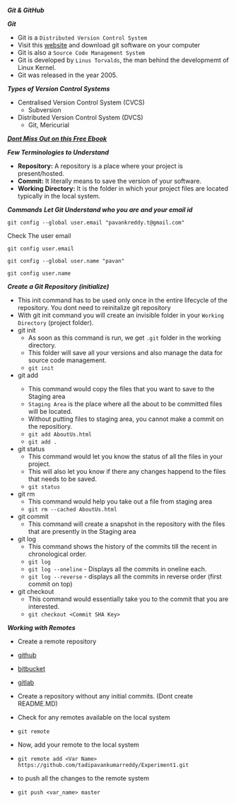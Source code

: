 ***Git &  GitHub***

***Git***
- Git is a ```Distributed Version Control System```
- Visit this [website](https://git-scm.com/) and download git software on your computer
- Git is also a ```Source Code Management System```
- Git is developed by ```Linus Torvalds```, the man behind the developmemt of Linux Kernel.
- Git was released in the year 2005.

***Types of Version Control Systems***

- Centralised Version Control System (CVCS)
    - Subversion
- Distributed Version Control System (DVCS)
    - Git, Mericurial

***[Dont Miss Out on this Free Ebook](https://git-scm.com/book/en/v2)***

***Few Terminologies to Understand***
- **Repository:** A repository is a place where your project is present/hosted.
- **Commit:** It literally means to save the version of your software.
- **Working Directory:** It is the folder in which your project files are located typically in the local system. 

***Commands***
***Let Git Understand who you are and your email id***
```git
git config --global user.email "pavankreddy.t@gmail.com"
```

Check The user email
```git
git config user.email
```
```git
git config --global user.name "pavan"
```
```git
git config user.name
```

***Create a Git Repository (initialize)***
- This init command has to be  used only once in the entire lifecycle of the repository. You dont need to reinitalize git repository
- With git init command you will create an invisible folder in your ```Working Directory``` (project folder).
- git init
    - As soon as this command is run, we get ```.git``` folder in the working directory.
    - This folder will save all your versions and also manage the data for source code management.
    - ```git init```
- git add <fileName>
    - This command would copy the files that you want to save to the Staging area
    - ```Staging Area``` is the place where all the about to be committed files will be located.
    - Without putting files to staging area, you cannot make a commit on the repositiory.
    - ```git add AboutUs.html```
    - ```git add .```
- git status
    - This command would let you know the status of all the files in your project. 
    - This will also let you know if there any changes happend to the files that needs to be saved.
    - ```git status```
- git rm
    - This command would help you take out a file from staging area
    - ```git rm --cached AboutUs.html```
- git commit
    - This command will create a snapshot in the repository with the files that are presently in the Staging area
- git log
    - This command shows the history of the commits till the recent in chronological order.
    - ```git log```
    - ```git log --oneline``` - Displays all the commits in oneline each.
    - ```git log --reverse``` - displays all the commits in reverse order (first commit on top)
- git checkout
    - This command would essentially take you to the commit that you are interested.
    - ```git checkout <Commit SHA Key>```
    
***Working with Remotes***
    
 - Create a remote repository 
- [github](https://github.com)
- [bitbucket](https://bitbucket.org)
- [gitlab](https://gitlab.com)

- Create a repository without any initial commits. (Dont create README.MD)
- Check for any remotes available on the local system
- ```git remote```
- Now, add your remote to the local system
- ```git remote add <Var Name> https://github.com/tadipavankumarreddy/Experiment1.git```
- to push all the changes to the remote system
- ```git push <var_name> master```
    
 










